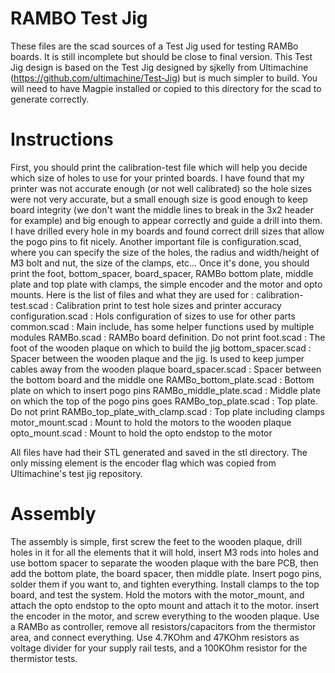# RAMBO Test Jig
These files are the scad sources of a Test Jig used for testing RAMBo boards. It is still incomplete but should be close to final version.
This Test Jig design is based on the Test Jig designed by sjkelly from Ultimachine (https://github.com/ultimachine/Test-Jig) but is much simpler to build. 
You will need to have Magpie installed or copied to this directory for the scad to generate correctly.

# Instructions
First, you should print the calibration-test file which will help you decide which size of holes to use for your printed boards. I have found that
my printer was not accurate enough (or not well calibrated) so the hole sizes were not very accurate, but a small enough size is good enough to keep
board integrity (we don't want the middle lines to break in the 3x2 header for example) and big enough to appear correctly and guide a drill into them.
I have drilled every hole in my boards and found correct drill sizes that allow the pogo pins to fit nicely.
Another important file is configuration.scad, where you can specify the size of the holes, the radius and width/height of M3 bolt and nut, the size of the clamps, etc...
Once it's done, you should print the foot, bottom_spacer, board_spacer, RAMBo bottom plate, middle plate and top plate with clamps, the simple encoder and the motor and opto mounts.
Here is the list of files and what they are used for :
calibration-test.scad : Calibration print to test hole sizes and printer accuracy
configuration.scad : Hols configuration of sizes to use for other parts
common.scad : Main include, has some helper functions used by multiple modules
RAMBo.scad : RAMBo board definition. Do not print
foot.scad : The foot of the wooden plaque on which to build the jig
bottom_spacer.scad : Spacer between the wooden plaque and the jig. Is used to keep jumper cables away from the wooden plaque
board_spacer.scad : Spacer between the bottom board and the middle one
RAMBo_bottom_plate.scad : Bottom plate on which to insert pogo pins
RAMBo_middle_plate.scad : Middle plate on which the top of the pogo pins goes
RAMBo_top_plate.scad : Top plate. Do not print
RAMBo_top_plate_with_clamp.scad : Top plate including clamps
motor_mount.scad : Mount to hold the motors to the wooden plaque
opto_mount.scad : Mount to hold the opto endstop to the motor

All files have had their STL generated and saved in the stl directory. The only missing element is the encoder flag which was copied from Ultimachine's test jig repository.

# Assembly
The assembly is simple, first screw the feet to the wooden plaque, drill holes in it for all the elements that it will hold, insert M3 rods into holes and use bottom spacer to separate the wooden plaque with the bare PCB, then add the bottom plate, the board spacer, then middle plate. Insert pogo pins, solder them if you want to, and tighten everything.
Install clamps to the top board, and test the system. 
Hold the motors with the motor_mount, and attach the opto endstop to the opto mount and attach it to the motor. insert the encoder in the motor, and screw everything to the wooden plaque.
Use a RAMBo as controller, remove all resistors/capacitors from the thermistor area, and connect everything.
Use 4.7KOhm and 47KOhm resistors as voltage divider for your supply rail tests, and a 100KOhm resistor for the thermistor tests.
